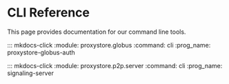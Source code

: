 # CLI Reference

This page provides documentation for our command line tools.

::: mkdocs-click
    :module: proxystore.globus
    :command: cli
    :prog_name: proxystore-globus-auth

::: mkdocs-click
    :module: proxystore.p2p.server
    :command: cli
    :prog_name: signaling-server
